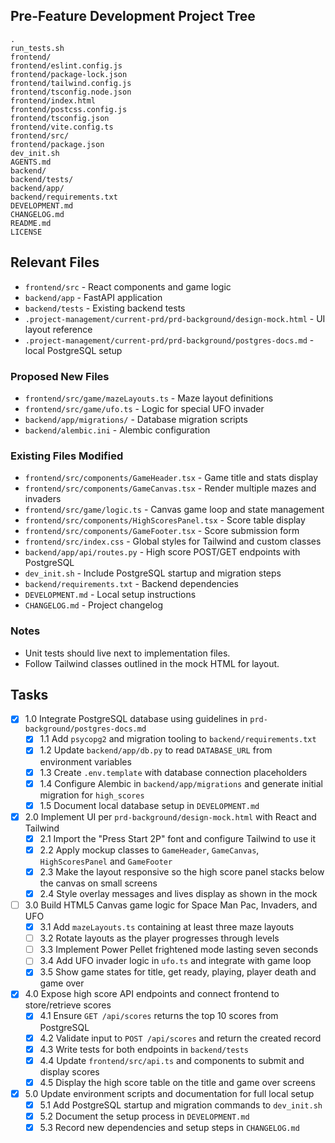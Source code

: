 ## Pre-Feature Development Project Tree
```
.
run_tests.sh
frontend/
frontend/eslint.config.js
frontend/package-lock.json
frontend/tailwind.config.js
frontend/tsconfig.node.json
frontend/index.html
frontend/postcss.config.js
frontend/tsconfig.json
frontend/vite.config.ts
frontend/src/
frontend/package.json
dev_init.sh
AGENTS.md
backend/
backend/tests/
backend/app/
backend/requirements.txt
DEVELOPMENT.md
CHANGELOG.md
README.md
LICENSE
```

## Relevant Files
- `frontend/src` - React components and game logic
- `backend/app` - FastAPI application
- `backend/tests` - Existing backend tests
- `.project-management/current-prd/prd-background/design-mock.html` - UI layout reference
- `.project-management/current-prd/prd-background/postgres-docs.md` - local PostgreSQL setup

### Proposed New Files
- `frontend/src/game/mazeLayouts.ts` - Maze layout definitions
- `frontend/src/game/ufo.ts` - Logic for special UFO invader
- `backend/app/migrations/` - Database migration scripts
- `backend/alembic.ini` - Alembic configuration

### Existing Files Modified
- `frontend/src/components/GameHeader.tsx` - Game title and stats display
- `frontend/src/components/GameCanvas.tsx` - Render multiple mazes and invaders
- `frontend/src/game/logic.ts` - Canvas game loop and state management
- `frontend/src/components/HighScoresPanel.tsx` - Score table display
- `frontend/src/components/GameFooter.tsx` - Score submission form
- `frontend/src/index.css` - Global styles for Tailwind and custom classes
- `backend/app/api/routes.py` - High score POST/GET endpoints with PostgreSQL
- `dev_init.sh` - Include PostgreSQL startup and migration steps
- `backend/requirements.txt` - Backend dependencies
- `DEVELOPMENT.md` - Local setup instructions
- `CHANGELOG.md` - Project changelog

### Notes
- Unit tests should live next to implementation files.
- Follow Tailwind classes outlined in the mock HTML for layout.

## Tasks
- [x] 1.0 Integrate PostgreSQL database using guidelines in `prd-background/postgres-docs.md`
  - [x] 1.1 Add `psycopg2` and migration tooling to `backend/requirements.txt`
  - [x] 1.2 Update `backend/app/db.py` to read `DATABASE_URL` from environment variables
  - [x] 1.3 Create `.env.template` with database connection placeholders
  - [x] 1.4 Configure Alembic in `backend/app/migrations` and generate initial migration for `high_scores`
  - [x] 1.5 Document local database setup in `DEVELOPMENT.md`
- [x] 2.0 Implement UI per `prd-background/design-mock.html` with React and Tailwind
  - [x] 2.1 Import the "Press Start 2P" font and configure Tailwind to use it
  - [x] 2.2 Apply mockup classes to `GameHeader`, `GameCanvas`, `HighScoresPanel` and `GameFooter`
  - [x] 2.3 Make the layout responsive so the high score panel stacks below the canvas on small screens
  - [x] 2.4 Style overlay messages and lives display as shown in the mock
- [ ] 3.0 Build HTML5 Canvas game logic for Space Man Pac, Invaders, and UFO
  - [x] 3.1 Add `mazeLayouts.ts` containing at least three maze layouts
  - [ ] 3.2 Rotate layouts as the player progresses through levels
  - [ ] 3.3 Implement Power Pellet frightened mode lasting seven seconds
  - [ ] 3.4 Add UFO invader logic in `ufo.ts` and integrate with game loop
  - [x] 3.5 Show game states for title, get ready, playing, player death and game over
- [x] 4.0 Expose high score API endpoints and connect frontend to store/retrieve scores
  - [x] 4.1 Ensure `GET /api/scores` returns the top 10 scores from PostgreSQL
  - [x] 4.2 Validate input to `POST /api/scores` and return the created record
  - [x] 4.3 Write tests for both endpoints in `backend/tests`
  - [x] 4.4 Update `frontend/src/api.ts` and components to submit and display scores
  - [x] 4.5 Display the high score table on the title and game over screens
- [x] 5.0 Update environment scripts and documentation for full local setup
  - [x] 5.1 Add PostgreSQL startup and migration commands to `dev_init.sh`
  - [x] 5.2 Document the setup process in `DEVELOPMENT.md`
  - [x] 5.3 Record new dependencies and setup steps in `CHANGELOG.md`

